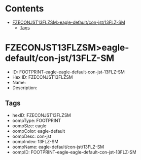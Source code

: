 



Contents
========

* [FZECONJST13FLZSM>eagle-default/con-jst/13FLZ-SM](#fzeconjst13flzsmeagle-defaultcon-jst13flz-sm)
	* [Tags](#tags)

# FZECONJST13FLZSM>eagle-default/con-jst/13FLZ-SM

- ID: FOOTPRINT-eagle-eagle-default-con-jst-13FLZ-SM
- Hex ID: FZECONJST13FLZSM
- Name: 
- Description: 

## Tags

- hexID: FZECONJST13FLZSM
- oompType: FOOTPRINT
- oompSize: eagle
- oompColor: eagle-default
- oompDesc: con-jst
- oompIndex: 13FLZ-SM
- oompName: eagle-default/con-jst/13FLZ-SM
- oompID: FOOTPRINT-eagle-eagle-default-con-jst-13FLZ-SM
